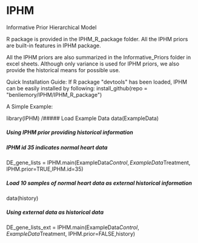 # IPHM
Informative Prior Hierarchical Model

R package is provided in the IPHM_R_package folder. All the IPHM priors are built-in features in IPHM package.

All the IPHM priors are also summarized in the Informative_Priors folder in excel sheets. 
Although only variance is used for IPHM priors, we also provide the historical means for possible use.

Quick Installation Guide:
If R package "devtools" has been loaded, IPHM can be easily installed by following: 
install_github(repo = "benliemory/IPHM/IPHM_R_package")

A Simple Example:

library(IPHM)
/#####  Load Example Data
data(ExampleData)

##### Using IPHM prior providing historical information
##### IPHM id 35 indicates normal heart data
DE_gene_lists = IPHM.main(ExampleData$Control,ExampleData$Treatment, 
                          IPHM.prior=TRUE,IPHM.id=35)


##### Load 10 samples of normal heart data as external historical information
data(history)

##### Using external data as historical data
DE_gene_lists_ext = IPHM.main(ExampleData$Control,ExampleData$Treatment, 
                              IPHM.prior=FALSE,history)
